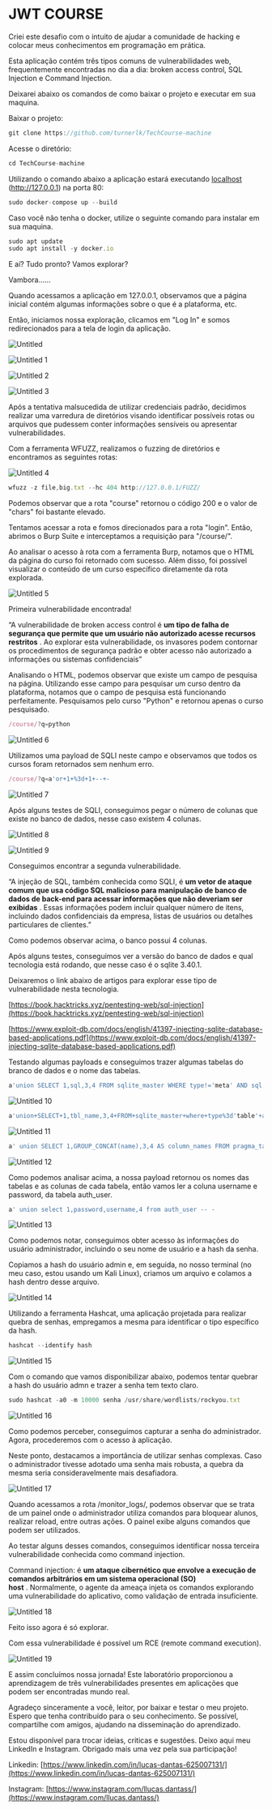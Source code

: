 # JWT COURSE

Criei este desafio com o intuito de ajudar a comunidade de hacking e colocar meus conhecimentos em programação em prática.

Esta aplicação contém três tipos comuns de vulnerabilidades web, frequentemente encontradas no dia a dia: broken access control, SQL Injection e Command Injection.

Deixarei abaixo os comandos de como baixar o projeto e executar em sua maquina.

Baixar o projeto:

```jsx
git clone https://github.com/turnerlk/TechCourse-machine
```

Acesse o diretório:

```jsx
cd TechCourse-machine
```

Utilizando o comando abaixo a aplicação estará executando [localhost](http://localhost) (http://127.0.0.1) na porta 80:

```jsx
sudo docker-compose up --build
```

Caso você não tenha o docker, utilize o seguinte comando para instalar em sua maquina.

```jsx
sudo apt update
sudo apt install -y docker.io
```

E aí? Tudo pronto? Vamos explorar?

Vambora……

Quando acessamos a aplicação em 127.0.0.1, observamos que a página inicial contém algumas informações sobre o que é a plataforma, etc.

Então, iniciamos nossa exploração, clicamos em "Log In" e somos redirecionados para a tela de login da aplicação.

![Untitled](https://github.com/turnerlk/TechCourse-machine/assets/84579382/27e0174f-360b-4ba2-b459-1f0436aa0708)

![Untitled 1](https://github.com/turnerlk/TechCourse-machine/assets/84579382/32e33257-9767-482e-80e6-10c6a3745831)

![Untitled 2](https://github.com/turnerlk/TechCourse-machine/assets/84579382/a42d2f4b-2afc-4f45-87b6-7b4f77879ef4)

![Untitled 3](https://github.com/turnerlk/TechCourse-machine/assets/84579382/54e3f986-8e68-4dbe-9066-568af9d62d95)

Após a tentativa malsucedida de utilizar credenciais padrão, decidimos realizar uma varredura de diretórios visando identificar possíveis rotas ou arquivos que pudessem conter informações sensíveis ou apresentar vulnerabilidades.

Com a ferramenta WFUZZ, realizamos o fuzzing de diretórios e encontramos as seguintes rotas:

![Untitled 4](https://github.com/turnerlk/TechCourse-machine/assets/84579382/db6f7a89-ef08-4944-8440-a538b025d8bf)

```jsx
wfuzz -z file,big.txt --hc 404 http://127.0.0.1/FUZZ/
```

Podemos observar que a rota "course" retornou o código 200 e o valor de "chars" foi bastante elevado.

Tentamos acessar a rota e fomos direcionados para a rota "login". Então, abrimos o Burp Suite e interceptamos a requisição para "/course/".

Ao analisar o acesso à rota com a ferramenta Burp, notamos que o HTML da página do curso foi retornado com sucesso. Além disso, foi possível visualizar o conteúdo de um curso específico diretamente da rota explorada.
  
![Untitled 5](https://github.com/turnerlk/TechCourse-machine/assets/84579382/3f2f0b78-5f54-4a5d-9ad4-d597976c6a9a)

Primeira vulnerabilidade encontrada!

“A vulnerabilidade de broken access control é **um tipo de falha de segurança que permite que um usuário não autorizado acesse recursos restritos** . Ao explorar esta vulnerabilidade, os invasores podem contornar os procedimentos de segurança padrão e obter acesso não autorizado a informações ou sistemas confidenciais”

Analisando o HTML, podemos observar que existe um campo de pesquisa na página. Utilizando esse campo para pesquisar um curso dentro da plataforma, notamos que o campo de pesquisa está funcionando perfeitamente. Pesquisamos pelo curso "Python" e retornou apenas o curso pesquisado.

```jsx
/course/?q=python
```

![Untitled 6](https://github.com/turnerlk/TechCourse-machine/assets/84579382/776ebae3-655c-462e-8e90-1a57c3a8ca14)
 

Utilizamos uma payload de SQLI neste campo e observamos que todos os cursos foram retornados sem nenhum erro.

```jsx
/course/?q=a'or+1+%3d+1+--+-
```

![Untitled 7](https://github.com/turnerlk/TechCourse-machine/assets/84579382/f304c32f-d8c7-4ac1-b4d8-dd9550ec7b5b)

Após alguns testes de SQLI, conseguimos pegar o número de colunas que existe no banco de dados, nesse caso existem 4 colunas.

![Untitled 8](https://github.com/turnerlk/TechCourse-machine/assets/84579382/eaeb5687-45d4-4ef2-a4a3-b0583b1811cf)

![Untitled 9](https://github.com/turnerlk/TechCourse-machine/assets/84579382/7cb50bcc-c1ea-4a45-ba93-9b34a72ed911)

Conseguimos encontrar a segunda vulnerabilidade.

“A injeção de SQL, também conhecida como SQLI, é **um vetor de ataque comum que usa código SQL malicioso para manipulação de banco de dados de back-end para acessar informações que não deveriam ser exibidas** . Essas informações podem incluir qualquer número de itens, incluindo dados confidenciais da empresa, listas de usuários ou detalhes particulares de clientes.”

Como podemos observar acima, o banco possui 4 colunas.

Após alguns testes, conseguimos ver a versão do banco de dados e qual tecnologia está rodando, que nesse caso é o sqlite 3.40.1.

Deixaremos o link abaixo de artigos para explorar esse tipo de vulnerabilidade nesta tecnologia.

[https://book.hacktricks.xyz/pentesting-web/sql-injection](https://book.hacktricks.xyz/pentesting-web/sql-injection)

[https://www.exploit-db.com/docs/english/41397-injecting-sqlite-database-based-applications.pdf](https://www.exploit-db.com/docs/english/41397-injecting-sqlite-database-based-applications.pdf)

Testando algumas payloads e conseguimos trazer algumas tabelas do branco de dados e o nome das tabelas.

```jsx
a'union SELECT 1,sql,3,4 FROM sqlite_master WHERE type!='meta' AND sql NOT NULL AND name NOT LIKE 'sqlite_%' AND name ='auth_user' -- -
```

![Untitled 10](https://github.com/turnerlk/TechCourse-machine/assets/84579382/cca7549c-4d1a-42cb-aa98-37b1d4136737)

```jsx
a'union+SELECT+1,tbl_name,3,4+FROM+sqlite_master+where+type%3d'table'+and+tbl_name+NOT+like+'sqlite_%25''+--+-
```

![Untitled 11](https://github.com/turnerlk/TechCourse-machine/assets/84579382/713839f1-37cb-4fa9-a3ed-6a8ca3f3c958)

```jsx
a' union SELECT 1,GROUP_CONCAT(name),3,4 AS column_names FROM pragma_table_info('auth_user'); -- -
```

![Untitled 12](https://github.com/turnerlk/TechCourse-machine/assets/84579382/9d5f2b0e-b252-4b14-af1b-aeae3ca64321)

Como podemos analisar acima, a nossa payload retornou os nomes das tabelas e as colunas de cada tabela, então vamos ler a coluna username e  password, da tabela  auth_user.

```jsx
a' union select 1,password,username,4 from auth_user -- -
```

![Untitled 13](https://github.com/turnerlk/TechCourse-machine/assets/84579382/40711759-0c52-4eaa-b1dd-bcf38449ac41)

Como podemos notar, conseguimos obter acesso às informações do usuário administrador, incluindo o seu nome de usuário e a hash da senha.

Copiamos a hash do usuário admin e, em seguida, no nosso terminal (no meu caso, estou usando um Kali Linux), criamos um arquivo e colamos a hash dentro desse arquivo.

![Untitled 14](https://github.com/turnerlk/TechCourse-machine/assets/84579382/b94a9b60-d83b-4227-9ca3-af02e649308b)

Utilizando a ferramenta Hashcat, uma aplicação projetada para realizar quebra de senhas, empregamos a mesma para identificar o tipo específico da hash.

 

```jsx
hashcat --identify hash
```

![Untitled 15](https://github.com/turnerlk/TechCourse-machine/assets/84579382/96b8c9a5-d1c6-4cd5-9479-7c007b14694b)

Com o comando que vamos disponibilizar abaixo, podemos tentar quebrar a hash do usuário admn e trazer a senha tem texto claro.

```jsx
sudo hashcat -a0 -m 10000 senha /usr/share/wordlists/rockyou.txt
```

![Untitled 16](https://github.com/turnerlk/TechCourse-machine/assets/84579382/7d14b316-fcbd-4380-8f2a-3d59e4c07bb2)

Como podemos perceber, conseguimos capturar a senha do administrador. Agora, procederemos com o acesso à aplicação.

Neste ponto, destacamos a importância de utilizar senhas complexas. Caso o administrador tivesse adotado uma senha mais robusta, a quebra da mesma seria consideravelmente mais desafiadora.

![Untitled 17](https://github.com/turnerlk/TechCourse-machine/assets/84579382/0b5d7ad0-998f-4f82-8ff3-6e8936558c89)

Quando acessamos a rota /monitor_logs/, podemos observar que se trata de um painel onde o administrador utiliza comandos para bloquear alunos, realizar reload, entre outras ações. O painel exibe alguns comandos que podem ser utilizados.

Ao testar alguns desses comandos, conseguimos identificar nossa terceira vulnerabilidade conhecida como command injection.

Command injection: é **um ataque cibernético que envolve a execução de comandos arbitrários em um sistema operacional (SO) host** . Normalmente, o agente da ameaça injeta os comandos explorando uma vulnerabilidade do aplicativo, como validação de entrada insuficiente.

![Untitled 18](https://github.com/turnerlk/TechCourse-machine/assets/84579382/42d99895-82ae-4d7d-8a77-18a4fe00fa2a)

Feito isso agora é só explorar.

Com essa vulnerabilidade é possível um RCE (remote command execution).

![Untitled 19](https://github.com/turnerlk/TechCourse-machine/assets/84579382/2742842b-90f1-4088-a2c5-b652979c3d76)

E assim concluímos nossa jornada! Este laboratório proporcionou a aprendizagem de três vulnerabilidades presentes em aplicações que podem ser encontradas mundo real.

Agradeço sinceramente a você, leitor, por baixar e testar o meu projeto. Espero que tenha contribuído para o seu conhecimento. Se possível, compartilhe com amigos, ajudando na disseminação do aprendizado.

Estou disponível para trocar ideias, criticas e sugestões. Deixo aqui meu LinkedIn e Instagram. Obrigado mais uma vez pela sua participação!

Linkedin: [https://www.linkedin.com/in/lucas-dantas-625007131/](https://www.linkedin.com/in/lucas-dantas-625007131/)

Instagram: [https://www.instagram.com/llucas.dantass/](https://www.instagram.com/llucas.dantass/)
